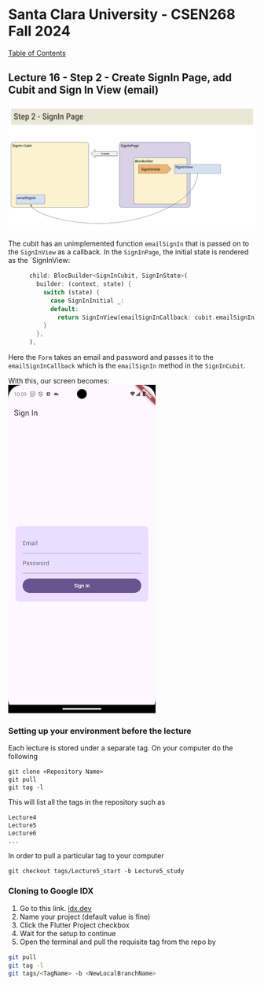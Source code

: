 # Santa Clara University - CSEN268 Fall 2024

[Table of Contents](/toc.md)


## Lecture 16 - Step 2 - Create SignIn Page, add Cubit and Sign In View (email)

![Step 2](/assets/images/Auth_Step2.png)

The cubit has an unimplemented function `emailSignIn` that is passed on to the `SignInView` as a callback. In the `SignInPage`, the initial state is rendered as the `SignInView:
```dart
      child: BlocBuilder<SignInCubit, SignInState>(
        builder: (context, state) {
          switch (state) {
            case SignInInitial _:
            default:
              return SignInView(emailSignInCallback: cubit.emailSignIn);
          }
        },
      ),
```
Here the `Form` takes an email and password and passes it to the `emailSignInCallback` which is the `emailSignIn` method in the `SignInCubit`.

With this, our screen becomes:
<img src="/assets/images/AuthStep2_Screen.png" alt="Alt Text" width="300">
<!-- ![SignIn Screen](/assets/images/AuthStep2_Screen.png) -->



### Setting up your environment before the lecture

Each lecture is stored under a separate tag. On your computer do the following

    git clone <Repository Name>
    git pull
    git tag -l

This will list all the tags in the repository such as

    Lecture4
    Lecture5
    Lecture6
    ...

In order to pull a particular tag to your computer

    git checkout tags/Lecture5_start -b Lecture5_study

### Cloning to Google IDX

1. Go to this link. [idx.dev](https://idx.google.com/import?url=https://github.com/mehmetartun/CSEN268-F24)
2. Name your project (default value is fine)
3. Click the Flutter Project checkbox
4. Wait for the setup to continue
5. Open the terminal and pull the requisite tag from the repo by
```zsh
git pull
git tag -l
git tags/<TagName> -b <NewLocalBranchName>
```



